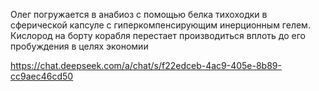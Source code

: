 Олег погружается в анабиоз с помощью белка тихоходки в сферической капсуле с гиперкомпенсирующим инерционным гелем. Кислород на борту корабля перестает производиться вплоть до его пробуждения в целях экономии


https://chat.deepseek.com/a/chat/s/f22edceb-4ac9-405e-8b89-cc9aec46cd50